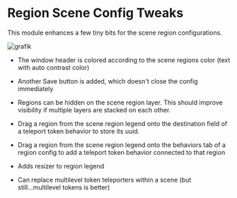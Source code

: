 # Region Scene Config Tweaks

This module enhances a few tiny bits for the scene region configurations.

![grafik](https://github.com/Plushtoast/regionenchantment/assets/44941845/114dd8bf-2c02-45a2-858d-0b49e09c3800)

* The window header is colored according to the scene regions color (text with auto contrast color)
* Another Save button is added, which doesn't close the config immediately
* Regions can be hidden on the scene region layer. This should improve visibility if multiple layers are stacked on each other.
* Drag a region from the scene region legend onto the destination field of a teleport token behavior to store its uuid.
* Drag a region from the scene region legend onto the behaviors tab of a region config to add a teleport token behavior connected to that region
* Adds resizer to region legend


* Can replace multilevel token teleporters within a scene (but still...multilevel tokens is better)
